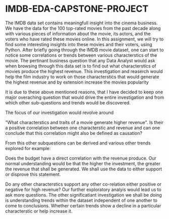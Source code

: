 # IMDB-EDA-CAPSTONE-PROJECT
The IMDB data set contains meaningfull insight into the cinema business.
We have the data for the 100 top-rated movies from the past decade along with various pieces of information about the movie, its actors, and the voters who have rated these movies online.
In this assignment, we will try to find some interesting insights into these movies and their voters, using Python.
After briefly going through the IMDB movie dataset, one can start to notice some correlations or trends between various characterstics of the movie. The pertinant business question that any Data Analyst would ask when browsing through this data set is to find out what characterstics of movies produce the highest revenue. This investigation and reaserch would help the film industry to work on those characterstics that would generate the highest revenue and by extension increase the movies popularity

It is due to these above mentioned reasons, that I have decided to keep one major overaching question that would drive the entire investigation and from which other sub-questions and trends would be discovered.

The focus of our investigation would revolve around

"What characterstics and traits of a movie generate higher revenue". Is their a positive correlation between one characterstic and revenue and can one conclude that this correlation might also be defined as causation?

From this other subquestions can be derived and various other trends explored for example:

Does the budget have a direct correlation with the revenue produce. Our normal understanding would be that the higher the investment, the greater the revenue that shall be generated. We shall use the data to either support or disprove this statement.

Do any other characterstics support any other co-relation either positive or negative for high revenue? Our further exploratory analyis would lead us to ask more questions. The other significatiant investigation we shall be doing is understanding trends within the dataset independent of one another to come to conclusions. Whether certain trends show a decline in a particular characterstic or help increase it.
